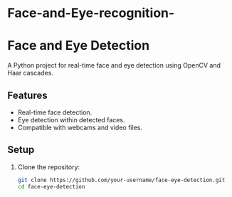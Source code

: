 # Face-and-Eye-recognition-
# Face and Eye Detection

A Python project for real-time face and eye detection using OpenCV and Haar cascades.

## Features
- Real-time face detection.
- Eye detection within detected faces.
- Compatible with webcams and video files.

## Setup
1. Clone the repository:
   ```bash
   git clone https://github.com/your-username/face-eye-detection.git
   cd face-eye-detection
